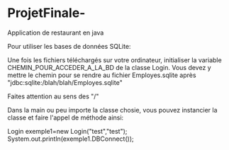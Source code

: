 ProjetFinale-
=============

Application de restaurant en java

Pour utiliser les bases de données SQLite:

Une fois les fichiers téléchargés sur votre ordinateur, initialiser la variable CHEMIN_POUR_ACCEDER_A_LA_BD
de la classe Login. Vous devez y mettre le chemin pour se rendre au fichier Employes.sqlite après "jdbc:sqlite:/blah/blah/Employes.sqlite"

Faites attention au sens des "/"

Dans la main ou peu importe la classe chosie, vous pouvez instancier la classe et faire l'appel de méthode ainsi:

Login exemple1=new Login("test","test");
System.out.println(exemple1.DBConnect());




